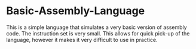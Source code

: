 # Basic-Assembly-Language
This is a simple language that simulates a very basic version of assembly code. The instruction set is very small. This allows for quick pick-up of the language, however it makes it very difficult to use in practice.
